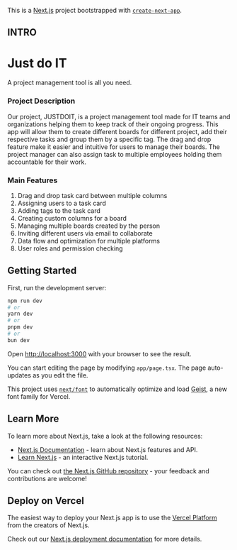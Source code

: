 This is a [Next.js](https://nextjs.org) project bootstrapped with [`create-next-app`](https://nextjs.org/docs/app/api-reference/cli/create-next-app).

## INTRO

# Just do IT

A project management tool is all you need.

### Project Description

Our project, JUSTDOIT, is a project management tool made for IT teams and organizations helping them to keep track of their ongoing progress. This app will allow them to create different boards for different project, add their respective tasks and group them by a specific tag. The drag and drop feature make it easier and intuitive for users to manage their boards. The project manager can also assign task to multiple employees holding them accountable for their work.

### Main Features

1. Drag and drop task card between multiple columns
2. Assigning users to a task card
3. Adding tags to the task card
4. Creating custom columns for a board
5. Managing multiple boards created by the person
6. Inviting different users via email to collaborate
7. Data flow and optimization for multiple platforms
8. User roles and permission checking

## Getting Started

First, run the development server:

```bash
npm run dev
# or
yarn dev
# or
pnpm dev
# or
bun dev
```

Open [http://localhost:3000](http://localhost:3000) with your browser to see the result.

You can start editing the page by modifying `app/page.tsx`. The page auto-updates as you edit the file.

This project uses [`next/font`](https://nextjs.org/docs/app/building-your-application/optimizing/fonts) to automatically optimize and load [Geist](https://vercel.com/font), a new font family for Vercel.

## Learn More

To learn more about Next.js, take a look at the following resources:

- [Next.js Documentation](https://nextjs.org/docs) - learn about Next.js features and API.
- [Learn Next.js](https://nextjs.org/learn) - an interactive Next.js tutorial.

You can check out [the Next.js GitHub repository](https://github.com/vercel/next.js) - your feedback and contributions are welcome!

## Deploy on Vercel

The easiest way to deploy your Next.js app is to use the [Vercel Platform](https://vercel.com/new?utm_medium=default-template&filter=next.js&utm_source=create-next-app&utm_campaign=create-next-app-readme) from the creators of Next.js.

Check out our [Next.js deployment documentation](https://nextjs.org/docs/app/building-your-application/deploying) for more details.
